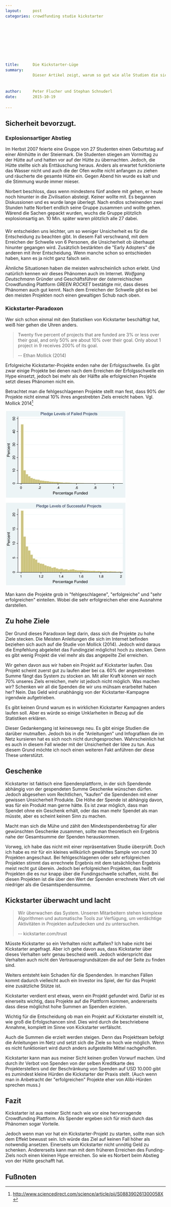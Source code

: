 ```yaml
---
layout:     post
categories: crowdfunding studie kickstarter








title:      Die Kickstarter-Lüge
summary:
            Dieser Artikel zeigt, warum so gut wie alle Studien die sich mit Kickstarter beschäftigen falsch sind.


author:     Peter Flucher und Stephan Schnuderl
date:       2015-10-19

---
```



## Sicherheit bevorzugt.

### Explosionsartiger Abstieg

  Im Herbst 2007 feierte eine Gruppe von 27 Studenten einen Geburtstag auf einer Almhütte in der Steiermark. Die Studenten stiegen am Vormittag zu der Hütte auf und hatten vor auf der Hütte zu übernachten. Jedoch, die Hütte stellte sich als Enttäuschung heraus. Anders als erwartet funktionierte das Wasser nicht und auch die der Ofen wollte nicht anfangen zu ziehen und räucherte die gesamte Hütte ein. Gegen Abend hin wurde es kalt und die Stimmung wurde immer mieser.

  Norbert beschloss, dass wenn mindestens fünf andere mit gehen, er heute noch hinunter in die Zivilisation absteigt. Keiner wollte mit. Es begannen Diskussionen und es wurde lange überlegt. Nach endlos scheinenden zwei Stunden hatte Norbert endlich seine Gruppe zusammen und wollte gehen. Wärend die Sachen gepackt wurden, wuchs die Gruppe plötzlich explosionsartig an. 10 Min. später waren plötzlich alle 27 dabei.


### 

  Wir entscheiden uns leichter, um so weniger Unsicherheit es für die Entscheidung zu beachten gibt. In diesem Fall verschwand, mit dem Erreichen der Schwelle von 6 Personen, die Unsicherheit ob überhaupt hinunter gegangen wird. Zusätzlich bestärkten die "Early Adopters" die anderen mit ihrer Entscheidung. Wenn manche schon so entschieden haben, kann es ja nicht ganz falsch sein.

  Ähnliche Situationen haben die meisten wahrscheinlich schon erlebt. Und natürlich kennen wir dieses Phänomen auch im Internet. *Wolfgang Deutschmann* Gründer und Geschäftsführer der österreichischen Crowdfunding Plattform *GREEN ROCKET* bestätigte mir, dass dieses Phänomen auch gut kennt. Nach dem Erreichen der Schwelle gibt es bei den meisten Projekten noch einen gewaltigen Schub nach oben.

### Kickstarter-Paradoxon

  Wer sich schon einmal mit den Statistiken von Kickstarter beschäftigt hat, weiß hier gehen die Uhren anders. 

> Twenty five percent of projects that are funded
> are 3% or less over their goal, and only 50% are 
> about 10% over their goal. Only about 1 project 
> in 9 receives 200% of its goal.
>
> -- Ethan Mollick (2014)

  Erfolgreiche Kickstarter-Projekte enden nahe der Erfolgsschwelle. Es gibt zwar einige Projekte bei denen nach dem Erreichen der Erfolgsschwelle ein Hype einsetzt, jedoch bei mehr als der Hälfte alle erfolgreichen Projekte setzt dieses Phänomen nicht ein.

  Betrachtet man die fehlgeschlagenen Projekte stellt man fest, dass 90% der Projekte nicht einmal 10% ihres angestrebten Ziels erreicht haben. Vgl. Mollick 2014[^Mollick]

  ![Vergleich zwischen erfolgreicher und nicht erfolgreicher Projekte auf Kickstarter.](/images/kickstarter-stat.jpg)


  Man kann die Projekte grob in "fehlgeschlagene", "erfolgreiche" und "sehr erfolgreichen" einteilen. Wobei die sehr erfolgreichen eher eine Ausnahme darstellen.

[^Mollick]: http://www.sciencedirect.com/science/article/pii/S088390261300058X


## Zu hohe Ziele

  Der Grund dieses Paradoxon liegt darin, dass sich die Projekte zu hohe Ziele stecken. Die Meisten Anleitungen die sich im Internet befinden beziehen sich auch auf die Studie von Mollick (2014). Jedoch wird daraus die Empfehlung abgeleitet das Fundingziel möglichst hoch zu stecken. Denn es gibt wenig Projekt die viel mehr als das angepeilte Ziel erreichen. 

  Wir gehen davon aus wir haben ein Projekt auf Kickstarter laufen. Das Projekt scheint zuerst gut zu laufen aber bei ca. 60% der angestrebten Summe fängt das System zu stocken an. Mit aller Kraft können wir noch 70% unseres Ziels erreichen, mehr ist jedoch nicht möglich. Was machen wir? Schenken wir all die Spenden die wir uns mühsam erarbeitet haben her? Nein. Das Geld wird unabhängig von der Kickstarter-Kampagne irgendwie aufgetrieben.

  Es gibt keinen Grund warum es in wirklichen Kickstarter Kampagnen anders laufen soll. Aber es würde so einige Unklarheiten in Bezug auf die Statistiken erklären.

  Dieser Gedankengang ist keineswegs neu. Es gibt einige Studien die darüber mutmaßen. Jedoch bis in die "Anleitungen" und Infografiken die im Netz kursieren hat es sich noch nicht durchgesprochen. Wahrscheinlich hat es auch in diesem Fall wieder mit der Unsicherheit der Idee zu tun. Aus diesem Grund möchte ich noch einen weiteren Fakt anführen der diese These unterstützt.


## Geschenke

  Kickstarter ist faktisch eine Spendenplattform, in der sich Spendende abhängig von der gespendeten Summe Geschenke wünschen dürfen. Jedoch abgesehen vom Rechtlichen, "kaufen" die Spendenden mit einer gewissen Unsicherheit Produkte. Die Höhe der Spende ist abhängig davon, was für ein Produkt man gerne hätte. Es ist zwar möglich, dass man Spendet ohne ein Geschenk erhält, oder das man mehr Spendet als man müsste, aber es scheint keinen Sinn zu machen.

  Macht man sich die Mühe und zählt den Mindestspendenbetrag für aller gewünschten Geschenke zusammen, sollte man theoretisch ein Ergebnis nahe der Gesamtsumme der Spenden herauskommen. 

  Vorweg, ich habe das nicht mit einer repräsentativen Studie überprüft. Doch ich habe es mir für ein kleines willkürlich gewähltes Sample von rund 30 Projekten angeschaut. Bei fehlgeschlagenen oder sehr erfolgreichen Projekten stimmt das errechnete Ergebnis mit dem tatsächlichen Ergebnis meist recht gut überein. Jedoch bei erfolgreichen Projekten, das heißt Projekten die es nur knapp über die Fundingschwelle schaffen, nicht. Bei diesen Projekten ist die über den Wert der Spenden errechnete Wert oft viel niedriger als die Gesamtspendensumme.

## Kickstarter überwacht und lacht

> Wir überwachen das System. Unseren Mitarbeitern
> stehen komplexe Algorithmen und automatische
> Tools zur Verfügung, um verdächtige Aktivitäten
> in Projekten aufzudecken und zu untersuchen.
>
> -- kickstarter.com/trust

  Müsste Kickstarter so ein Verhalten nicht auffallen? Ich habe nicht bei Kickstarter angefragt. Aber ich gehe davon aus, dass Kickstarter über dieses Verhalten sehr genau bescheid weiß. Jedoch widerspricht das Verhalten auch nicht den Vertrauensgrundsätzen die auf der Seite zu finden sind. 

  Weiters entsteht kein Schaden für die Spendenden. In manchen Fällen kommt dadurch vielleicht auch ein Investor ins Spiel, der für das Projekt eine zusätzliche Stütze ist.

  Kickstarter verdient erst etwas, wenn ein Projekt gefundet wird. Dafür ist es einerseits wichtig, dass Projekte auf die Plattform kommen, andererseits dass diese möglichst hohe Summen an Spenden erzielen.

  Wichtig für die Entscheidung ob man ein Projekt auf Kickstarter einstellt ist, wie groß die Erfolgschancen sind. Dies wird durch die beschriebene Annahme, komplett im Sinne von Kickstarter verfälscht.

  Auch die Summen die erzielt werden steigen. Denn das Projektteam befolgt die Anleitungen im Netz und setzt sich die Ziele so hoch wie möglich. Wenn es nicht funktioniert wird durch anders aufgestellte Mittel nachgeholfen.

  Kickstarter kann man aus meiner Sicht keinen großen Vorwurf machen. Und durch ihr Verbot von Spenden von der selben Kreditkarte des Projekterstellers und der Beschränkung von Spenden auf USD 10.000 gibt es zumindest kleine Hürden die Kickstarter der Praxis stellt. (Auch wenn man in Anbetracht der "erfolgreichen" Projekte eher von Alibi-Hürden sprechen muss.)

## Fazit

  Kickstarter ist aus meiner Sicht nach wie vor eine hervorragende Crowdfunding Plattform. Als Spender ergeben sich für mich durch das Phänomen sogar Vorteile. 

  Jedoch wenn man vor hat ein Kickstarter-Projekt zu starten, sollte man sich dem Effekt bewusst sein. Ich würde das Ziel auf keinen Fall höher als notwendig ansetzen. Einerseits um Kickstarter nicht unnötig Geld zu schenken. Andererseits kann man mit dem früheren Erreichen des Funding-Ziels noch einen kleinen Hype erreichen. So wie es Norbert beim Abstieg von der Hütte geschafft hat.

  


## Fußnoten


